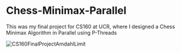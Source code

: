 # Chess-Minimax-Parallel

This was my final project for CS160 at UCR, where I designed a Chess Minimax Algorithm in Parallel using P-Threads

![CS160FinalProjectAmdahlLimit](https://github.com/user-attachments/assets/b9d501e5-6338-481a-a12d-6150911219ce)
